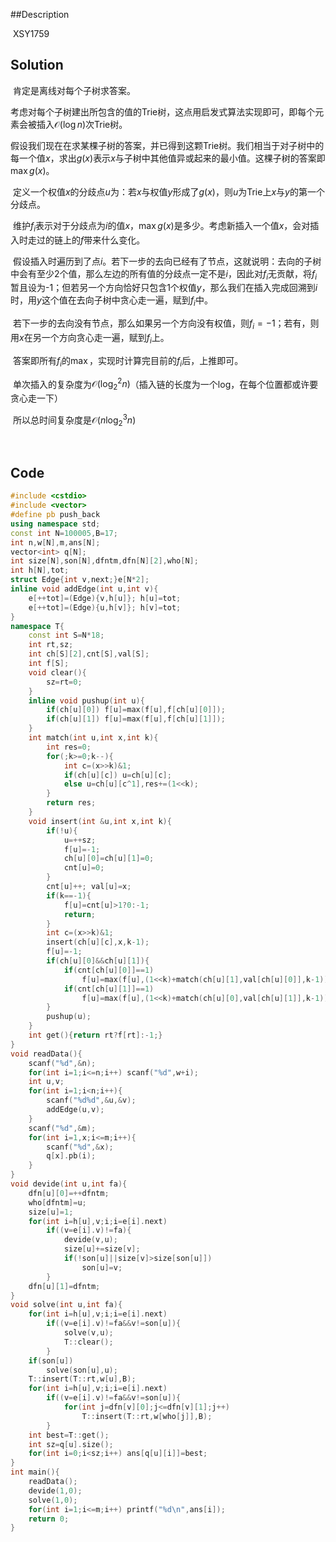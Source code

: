 ##Description

​	XSY1759



## Solution

​	肯定是离线对每个子树求答案。

​	考虑对每个子树建出所包含的值的Trie树，这点用启发式算法实现即可，即每个元素会被插入$\mathcal O(\log n)$次Trie树。

​	假设我们现在在求某棵子树的答案，并已得到这颗Trie树。我们相当于对子树中的每一个值$x$，求出$g(x)$表示$x$与子树中其他值异或起来的最小值。这棵子树的答案即$\max g(x)$。

​	定义一个权值$x$的分歧点$u$为：若$x$与权值$y$形成了$g(x)$，则$u$为Trie上$x$与$y$的第一个分歧点。

​	维护$f_i$表示对于分歧点为$i$的值$x$，$\max g(x)$是多少。考虑新插入一个值$x$，会对插入时走过的链上的$f$带来什么变化。

​	假设插入时遍历到了点$i$。若下一步的去向已经有了节点，这就说明：去向的子树中会有至少2个值，那么左边的所有值的分歧点一定不是$i$，因此对$f_i$无贡献，将$f_i$暂且设为-1；但若另一个方向恰好只包含1个权值$y$，那么我们在插入完成回溯到$i$时，用$y$这个值在去向子树中贪心走一遍，赋到$f_i$中。

​	若下一步的去向没有节点，那么如果另一个方向没有权值，则$f_i=-1$；若有，则用$x$在另一个方向贪心走一遍，赋到$f_i$上。

​	答案即所有$f_i$的$\max$，实现时计算完目前的$f_i$后，上推即可。

​	单次插入的复杂度为$\mathcal O(\log_2^2 n)$（插入链的长度为一个log，在每个位置都或许要贪心走一下）

​	所以总时间复杂度是$\mathcal O(n \log_2^3 n)$

​	

## Code	

```c++
#include <cstdio>
#include <vector>
#define pb push_back
using namespace std;
const int N=100005,B=17;
int n,w[N],m,ans[N];
vector<int> q[N];
int size[N],son[N],dfntm,dfn[N][2],who[N];
int h[N],tot;
struct Edge{int v,next;}e[N*2];
inline void addEdge(int u,int v){
	e[++tot]=(Edge){v,h[u]}; h[u]=tot;
	e[++tot]=(Edge){u,h[v]}; h[v]=tot;
}
namespace T{
	const int S=N*18;
	int rt,sz;
	int ch[S][2],cnt[S],val[S];
	int f[S];
	void clear(){
		sz=rt=0;
	}
	inline void pushup(int u){
		if(ch[u][0]) f[u]=max(f[u],f[ch[u][0]]);
		if(ch[u][1]) f[u]=max(f[u],f[ch[u][1]]);
	}
	int match(int u,int x,int k){
		int res=0;
		for(;k>=0;k--){
			int c=(x>>k)&1;
			if(ch[u][c]) u=ch[u][c];
			else u=ch[u][c^1],res+=(1<<k);
		}
		return res;
	}
	void insert(int &u,int x,int k){
		if(!u){
			u=++sz;
			f[u]=-1;
			ch[u][0]=ch[u][1]=0;
			cnt[u]=0;
		}
		cnt[u]++; val[u]=x;
		if(k==-1){
			f[u]=cnt[u]>1?0:-1;	
			return;
		}
		int c=(x>>k)&1;
		insert(ch[u][c],x,k-1);	
		f[u]=-1;
		if(ch[u][0]&&ch[u][1]){	
			if(cnt[ch[u][0]]==1)
				f[u]=max(f[u],(1<<k)+match(ch[u][1],val[ch[u][0]],k-1));
			if(cnt[ch[u][1]]==1)
				f[u]=max(f[u],(1<<k)+match(ch[u][0],val[ch[u][1]],k-1));
		}
		pushup(u);
	}
	int get(){return rt?f[rt]:-1;}
}
void readData(){
	scanf("%d",&n);
	for(int i=1;i<=n;i++) scanf("%d",w+i);
	int u,v;
	for(int i=1;i<n;i++){
		scanf("%d%d",&u,&v);
		addEdge(u,v);
	}
	scanf("%d",&m);
	for(int i=1,x;i<=m;i++){
		scanf("%d",&x);
		q[x].pb(i);
	}
}
void devide(int u,int fa){
	dfn[u][0]=++dfntm;
	who[dfntm]=u;
	size[u]=1;
	for(int i=h[u],v;i;i=e[i].next)
		if((v=e[i].v)!=fa){
			devide(v,u);
			size[u]+=size[v];
			if(!son[u]||size[v]>size[son[u]])
				son[u]=v;
		}
	dfn[u][1]=dfntm;
}
void solve(int u,int fa){
	for(int i=h[u],v;i;i=e[i].next)
		if((v=e[i].v)!=fa&&v!=son[u]){
			solve(v,u);
			T::clear();
		}
	if(son[u])
		solve(son[u],u);
	T::insert(T::rt,w[u],B);
	for(int i=h[u],v;i;i=e[i].next)
		if((v=e[i].v)!=fa&&v!=son[u]){
			for(int j=dfn[v][0];j<=dfn[v][1];j++)
				T::insert(T::rt,w[who[j]],B);
		}
	int best=T::get();
	int sz=q[u].size();
	for(int i=0;i<sz;i++) ans[q[u][i]]=best;
}
int main(){
	readData();
	devide(1,0);
	solve(1,0);		
	for(int i=1;i<=m;i++) printf("%d\n",ans[i]);
	return 0;
}

```

​	

​	